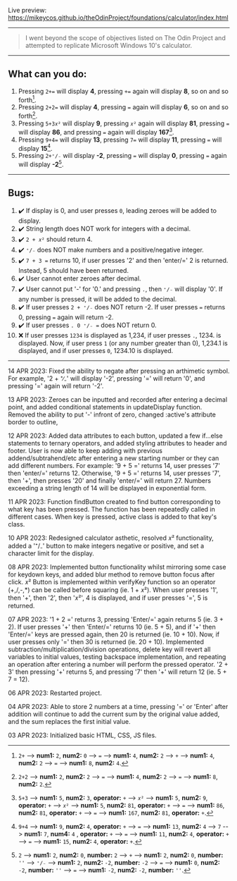 Live preview: <https://mikeycos.github.io/theOdinProject/foundations/calculator/index.html>

---
> I went beyond the scope of objectives listed on The Odin Project and attempted to replicate Microsoft Windows 10's calculator.
---
## What can you do:
1. Pressing `2+=` will display **4**, pressing `+=` again will display **8**, so on and so forth[^1].  
2. Pressing `2+2=` will display **4**, pressing `=` again will display **6**, so on and so forth[^2].  
3. Pressing `5+3𝑥²` will display **9**, pressing `𝑥²` again will display **81**, pressing `=` will display **86**, and pressing `=` again will display **167**[^3].  
4. Pressing `9+4=` will display **13**, pressing `7=` will display **11**, pressing `=` will display **15**[^4].  
5. Pressing `2+⁺∕₋`  will display **-2**, pressing `=` will display **0**, pressing `=` again will display **-2**[^5].  

[^1]: `2+` --> **num1:** `2`, **num2:** `0` --> `=` --> **num1:** `4`, **num2:** `2` --> `+` --> **num1:** `4`, **num2:** `2` --> `=` --> **num1:** `8`, **num2:** `4`.  
[^2]: `2+2` --> **num1:** `2`, **num2:** `2` --> `=` --> **num1:** `4`, **num2:** `2` --> `=` --> **num1:** `8`, **num2:** `2`.  
[^3]: `5+3` --> **num1:** `5`, **num2:** `3`, **operator:** `+` --> `𝑥²` --> **num1:** `5`, **num2:** `9`, **operator:** `+` --> `𝑥²` --> **num1:** `5`, **num2:** `81`, **operator:** `+` --> `=` --> **num1:** `86`, **num2:** `81`, **operator:** `+` --> `=` --> **num1:** `167`, **num2:** `81`, **operator:** `+`.  
[^4]: `9+4` --> **num1:** `9`, **num2:** `4`, **operator:** `+` --> `=` --> **num1:** `13`, **num2:** `4` --> `7` --> **num1:** `7`, **num4:** `4` , **operator:** `+` --> `=` --> **num1:** `11`, **num2:** `4`, **operator:** `+` --> `=` --> **num1:** `15`, **num2:** `4`, **operator:** `+`.  
[^5]: `2` --> **num1:** `2`, **num2:** `0`, **number:** `2` --> `+` --> **num1:** `2`, **num2:** `0`, **number:** `''` --> `⁺∕₋` --> **num1:** `2`, **num2:** `-2`, **number:** `-2` --> `=` --> **num1:** `0`, **num2:** `-2`, **number:** `''` --> `=` --> **num1:** `-2`, **num2:** `-2`, **number:** `''`.
---
## Bugs:  
1. :heavy_check_mark: If display is 0, and user presses `0`, leading zeroes will be added to display.  
2. :heavy_check_mark: String length does NOT work for integers with a decimal.  
3. :heavy_check_mark: `2 + 𝑥²` should return 4.  
4. :heavy_check_mark: `⁺/₋` does NOT make numbers and a positive/negative integer.  
5. :heavy_check_mark: `7 + 3 =` returns 10, if user presses '2' and then 'enter/=' 2 is returned. Instead, 5 should have been returned.  
6. :heavy_check_mark: User cannot enter zeroes after decimal.  
7. :heavy_check_mark: User cannot put '-' for '0.' and pressing `.`, then `⁺∕₋` will display '0'. If any number is pressed, it will be added to the decimal.  
8. :heavy_check_mark: If user presses `2 + ⁺∕₋` does NOT return -2. If user presses `=` returns 0, pressing `=` again will return -2.  
9. :heavy_check_mark: If user presses `. 0 ⁺∕₋ =` does NOT return 0.  
10. :x: If user presses `1234` is displayed as 1,234, if user presses `.`, 1234. is displayed. Now, if user press `1` (or any number greater than 0), 1,234.1 is displayed, and if user presses `0`, 1234.10 is displayed.  
---
14 APR 2023: Fixed the ability to negate after pressing an arthimetic symbol. For example, '2 + ⁺∕₋' will display '-2', pressing '=' will return '0', and pressing '=' again will return '-2'.  

13 APR 2023: Zeroes can be inputted and recorded after entering a decimal point, and added conditional statements in updateDisplay function. Removed the ability to put '-' infront of zero, changed :active's attribute border to outline,   

12 APR 2023: Added data attributes to each button, updated a few if...else statements to ternary operators, and added styling attributes to header and footer. User is now able to keep adding with previous addend/subtrahend/etc after entering a new starting number or they can add different numbers. For example: '9 + 5 =' returns 14, user presses '7' then 'enter/=' returns 12. Otherwise, '9 + 5 =' returns 14, user presses '7', then '+', then presses '20' and finally 'enter/=' will return 27. Numbers exceeding a string length of 14 will be displayed in exponential form.  

11 APR 2023: Function findButton created to find button corresponding to what key has been pressed. The function has been repeatedly called in different cases. When key is pressed, active class is added to that key's class.  

10 APR 2023: Redesigned calculator asthetic, resolved 𝑥² functionality, added a '⁺/₋' button to make integers negative or positive, and set a character limit for the display.  
  
08 APR 2023: Implemented button functionality whilst mirroring some case for keydown keys, and added blur method to remove button focus after click. 𝑥² Button is implemented within verifyKey function so an operator (+,/,-,*) can be called before squaring (ie. 1 + 𝑥²). When user presses '1', then '+', then '2', then '𝑥²', 4 is displayed, and if user presses '=', 5 is returned.
  
07 APR 2023: '1 + 2 =' returns 3, pressing 'Enter/=' again returns 5 (ie. 3 + 2). If user presses '+' then 'Enter/=' returns 10 (ie. 5 + 5), and if '+' then 'Enter/=' keys are pressed again, then 20 is returned (ie. 10 + 10). Now, if user presses only '=' then 30 is returned (ie. 20 + 10). Implemented subtraction/multiplication/division operations, delete key will revert all variables to initial values, testing backspace implementation, and repeating an operation after entering a number will perform the pressed operator. '2 + 3' then pressing '+' returns 5, and pressing '7' then '+' will return 12 (ie. 5 + 7 = 12).
  
06 APR 2023: Restarted project.
  
04 APR 2023: Able to store 2 numbers at a time, pressing '=' or 'Enter' after addition will continue to add the current sum by the original value added, and the sum replaces the first initial value.
  
03 APR 2023: Initialized basic HTML, CSS, JS files.  